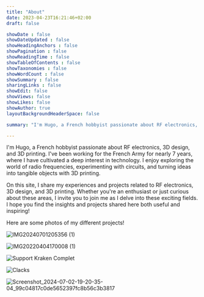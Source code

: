 ```yaml
---
title: "About"
date: 2023-04-23T16:21:46+02:00
draft: false

showDate : false
showDateUpdated : false
showHeadingAnchors : false
showPagination : false
showReadingTime : false
showTableOfContents : false
showTaxonomies : false 
showWordCount : false
showSummary : false
sharingLinks : false
showEdit: false
showViews: false
showLikes: false
showAuthor: true
layoutBackgroundHeaderSpace: false

summary: "I'm Hugo, a French hobbyist passionate about RF electronics, 3D design, and 3D printing."

---
```


I'm Hugo, a French hobbyist passionate about RF electronics, 3D design, and 3D printing. I've been working for the French Army for nearly 7 years, where I have cultivated a deep interest in technology. I enjoy exploring the world of radio frequencies, experimenting with circuits, and turning ideas into tangible objects with 3D printing.

On this site, I share my experiences and projects related to RF electronics, 3D design, and 3D printing. Whether you're an enthusiast or just curious about these areas, I invite you to join me as I delve into these exciting fields. I hope you find the insights and projects shared here both useful and inspiring!

Here are some photos of my different projects!

![IMG20240701205356 (1)](https://github.com/HugoTronics/HugoTronics.github.io/assets/172842393/0a115397-1997-4086-8e4b-08be4c8f1e8e "Radio frequency filters")



![IMG20220404170008 (1)](https://github.com/HugoTronics/HugoTronics.github.io/assets/172842393/5569971e-98af-4793-b2ce-e1f48e1f132e "Design of a PCB with a mixer for transmission purposes")


![Support Kraken Complet](https://github.com/HugoTronics/HugoTronics.github.io/assets/172842393/a82cc602-61a0-4b0a-834c-f02f9b8cfb51 "3D design on SolidWorks of an antenna mast for radiogoniometry")


![Clacks](https://github.com/HugoTronics/HugoTronics.github.io/assets/172842393/0d6d3c0a-687b-406e-8b46-75e5ce516e2e "3D design of the XE300 (Puli) 4G LTE board")


![Screenshot_2024-07-02-19-20-35-04_99c04817c0de5652397fc8b56c3b3817](https://github.com/HugoTronics/HugoTronics.github.io/assets/172842393/c21bbfcb-1694-4046-9075-866a0c3332a0 "IFA antenna 2.4 GHz")
